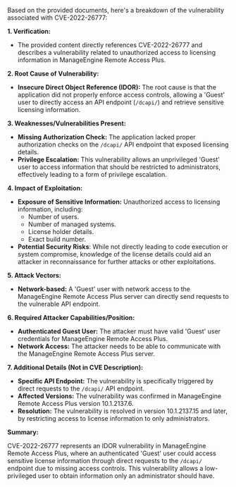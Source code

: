Based on the provided documents, here's a breakdown of the vulnerability associated with CVE-2022-26777:

**1. Verification:**

*   The provided content directly references CVE-2022-26777 and describes a vulnerability related to unauthorized access to licensing information in ManageEngine Remote Access Plus.

**2. Root Cause of Vulnerability:**

*   **Insecure Direct Object Reference (IDOR):** The root cause is that the application did not properly enforce access controls, allowing a 'Guest' user to directly access an API endpoint (`/dcapi/`) and retrieve sensitive licensing information.

**3. Weaknesses/Vulnerabilities Present:**

*   **Missing Authorization Check:** The application lacked proper authorization checks on the `/dcapi/` API endpoint that exposed licensing details.
*   **Privilege Escalation:** This vulnerability allows an unprivileged 'Guest' user to access information that should be restricted to administrators, effectively leading to a form of privilege escalation.

**4. Impact of Exploitation:**

*   **Exposure of Sensitive Information:** Unauthorized access to licensing information, including:
    *   Number of users.
    *   Number of managed systems.
    *   License holder details.
    *   Exact build number.
*   **Potential Security Risks**: While not directly leading to code execution or system compromise, knowledge of the license details could aid an attacker in reconnaissance for further attacks or other exploitations.

**5. Attack Vectors:**

*   **Network-based:** A 'Guest' user with network access to the ManageEngine Remote Access Plus server can directly send requests to the vulnerable API endpoint.

**6. Required Attacker Capabilities/Position:**

*   **Authenticated Guest User:** The attacker must have valid 'Guest' user credentials for ManageEngine Remote Access Plus.
*   **Network Access:** The attacker needs to be able to communicate with the ManageEngine Remote Access Plus server.

**7. Additional Details (Not in CVE Description):**

*   **Specific API Endpoint:** The vulnerability is specifically triggered by direct requests to the `/dcapi/` API endpoint.
*   **Affected Versions:** The vulnerability was confirmed in ManageEngine Remote Access Plus version 10.1.2137.6.
*   **Resolution:** The vulnerability is resolved in version 10.1.2137.15 and later, by restricting access to license information to only administrators.

**Summary:**

CVE-2022-26777 represents an IDOR vulnerability in ManageEngine Remote Access Plus, where an authenticated 'Guest' user could access sensitive license information through direct requests to the `/dcapi/` endpoint due to missing access controls. This vulnerability allows a low-privileged user to obtain information only an administrator should have.
